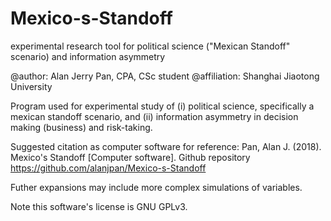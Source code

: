 # Mexico-s-Standoff
experimental research tool for political science ("Mexican Standoff" scenario) and information asymmetry

@author: Alan Jerry Pan, CPA, CSc student
@affiliation: Shanghai Jiaotong University

Program used for experimental study of (i) political science, specifically a mexican standoff scenario, and (ii) information asymmetry in decision making (business) and risk-taking.

Suggested citation as computer software for reference:
Pan, Alan J. (2018). Mexico's Standoff [Computer software]. Github repository <https://github.com/alanjpan/Mexico-s-Standoff>

Futher expansions may include more complex simulations of variables.

Note this software's license is GNU GPLv3.
